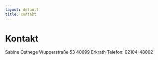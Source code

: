```yaml
---
layout: default
title: Kontakt
---
```


# Kontakt

Sabine Osthege
Wupperstraße 53
40699 Erkrath
Telefon: 02104-48002
